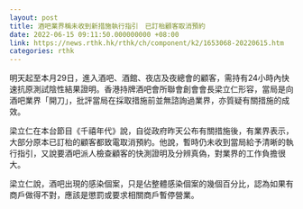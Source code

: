 ```yaml
---
layout: post
title: 酒吧業界稱未收到新措施執行指引　已訂枱顧客取消預約
date: 2022-06-15 09:11:50.000000000 +08:00
link: https://news.rthk.hk/rthk/ch/component/k2/1653068-20220615.htm
categories: rthk
---
```


明天起至本月29日，進入酒吧、酒館、夜店及夜總會的顧客，需持有24小時內快速抗原測試陰性結果證明。香港持牌酒吧會所聯會創會會長梁立仁形容，當局是向酒吧業界「開刀」，批評當局在採取措施前並無諮詢過業界，亦質疑有關措施的成效。

梁立仁在本台節目《千禧年代》說，自從政府昨天公布有關措施後，有業界表示，大部分原本已訂枱的顧客都致電取消預約。他說，暫時仍未收到當局給予清晰的執行指引，又說要酒吧派人檢查顧客的快測證明及分辨真偽，對業界的工作負擔很大。

梁立仁說，酒吧出現的感染個案，只是佔整體感染個案的幾個百分比，認為如果有商戶做得不對，應該是懲罰或要求相關商戶暫停營業。
